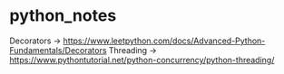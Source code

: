 # python_notes
Decorators -> https://www.leetpython.com/docs/Advanced-Python-Fundamentals/Decorators
Threading -> https://www.pythontutorial.net/python-concurrency/python-threading/